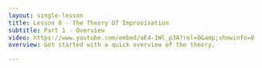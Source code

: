 ```yaml
---
layout: single-lesson
title: Lesson 0 - The Theory Of Improvisation
subtitle: Part 1 - Overview
video: https://www.youtube.com/embed/aE4-1Wl_p3A?rel=0&amp;showinfo=0
overview: Get started with a quick overview of the theory.

---
```

